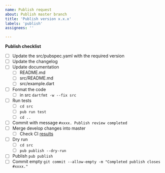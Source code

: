 ```yaml
---
name: Publish request
about: Publish master branch
title: 'Publish version x.x.x'
labels: 'publish'
assignees: ''

---
```


**Publish checklist**

- [ ] Update the src/pubspec.yaml with the required version
- [ ] Update the changelog
- [ ] Update documentation
  - [ ] README.md
  - [ ] src/README.md
  - [ ] src/example.dart
- [ ] Format the code
  - [ ]  in src  ```dartfmt -w --fix src```
- [ ] Run tests 
  - [ ] ```cd src```
  - [ ] ```pub run test```
  - [ ] ```cd ..```
- [ ] Commit with message `#xxxx. Publish review completed`
- [ ] Merge develop changes into master
  - [ ] Check CI [results](https://travis-ci.org/matei-tm/flutter-orm-m8) 
- [ ] Dry run
  - [ ] ```cd src```
  - [ ] ```pub publish --dry-run```
- [ ] Publish ```pub publish```
- [ ] Commit empty ```git commit --allow-empty -m "Completed publish closes #xxxx."```